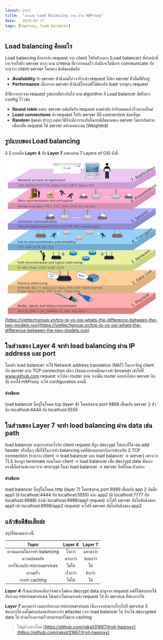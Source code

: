 ```yaml
---
layout: post
title:  "ลองเล่น Load Balancing ง่ายๆ ด้วย HAProxy"
date:   2020-02-17
tags: [haproxy, load-balancer]
---
```

## Load balancing คืออะไร
Load balancing คือการส่ง request จาก client ไปยังตัวกลาง (Load balancer) ที่ทำหน้าที่กระจายไปยัง server ต่างๆ ตาม criteria ที่เรากำหนดไว้ ดังนั้นจะไม่มีการ communicate กับระหว่าง client-server โดยตรง ข้อดีของมันคือ
- **Availability** ถ้า server ตัวนึงล่มไป เราก็จะส่ง request ไปหา server ตัวอื่นที่ยังอยู่
- **Performance** เนื่องจาก server ตัวนึงมีโอกาสที่ไม่ต้องรับ load จากทุกๆ request

มีวิธีการกระจาย request รูปแบบที่ต่างกันไป ตาม algorithm ที่ Load balancer มีหรือเรา config ไว้ เช่น
- **Round robin** แต่ละ server ผลัดกันรับ request ตามลำดับ ถ้ารับหมดแล้วก็วนรอบใหม่
- **Least connections** ส่ง request ไปยัง server ที่มี connection น้อยที่สุด
- **Random** สุ่มแม่ง ฮ่าๆๆๆ
แต่ละวิธีก็จะมีการรองรับในกรณีที่ขนาดของ server ไม่เท่ากันด้วย เพื่อเกลี่ย request ให้ server อย่างเหมาะสม (Weighted)  

## รูปแบบของ Load balancing
มี 2 แบบคือ **Layer 4** กับ **Layer 7** แสดงตาม 7 Layers of OSI ดังนี้  

![7 Layers of OSI Model](/assets/2020-02-17-seven-layers-of-osi-model.png)
[https://viettechgroup.vn/tcp-ip-vs-osi-whats-the-difference-between-the-two-models.nvp](https://viettechgroup.vn/tcp-ip-vs-osi-whats-the-difference-between-the-two-models.nvp)

## ในส่วนของ Layer 4 จะทำ load balancing ผ่าน IP address และ port
โดยตัว load balancer จะใช้ Network address translation (NAT) ในการจับคู่ client กับ server ผ่าน TCP connection เดียว (จินตนาการเหมือนเราเข้า browser เข้าไปที่ www.github.com request จะไปหา router ก่อน จากนั้น router ค่อยส่งไปหา server อีกที) หากใช้ HAProxy จะได้ configuration ตามนี้

<script src="https://gist.github.com/raksit31667/69a6bca929b3592c4df86abc6b101acb.js"></script>

#### คำอธิบาย
load balancer นี้อยู่ในโหมด tcp (layer 4) โดยเข้าผ่าน port 8888 เชื่อมกับ server 2 ตัวคือ localhost:4444 กับ localhost:5555  

## ในส่วนของ Layer 7 จะทำ load balancing ผ่าน data เช่น path
load balancer สามารถทำอะไรกับ client request ที่ถูก decrypt ไปแล้วก็ได้ เช่น add header หรืออื่นๆ เพื่อใช้ในการทำ balancing แต่ก็ต้องแลกมากับการต้องเปิด 2 TCP connection (ระหว่าง client -> load balancer และ load balancer -> server) เพราะว่า TLS ต้องถูก terminate ก่อนในขา client -> load balancer เพื่อ decrypt data นั่นเอง ตรงนี้ก็แล้วแต่เราละว่าจะ encrypt ในขา load balancer -> server อีกทีไหม ตัวอย่าง  

<script src="https://gist.github.com/raksit31667/7b4b1f3ae6e036e5602514fab03f3f6b.js"></script>

#### คำอธิบาย
load balancer นี้อยู่ในโหมด http (layer 7) โดยเข้าผ่าน port 9999 เชื่อมกับ app 2 อันคือ app1 (มี localhost:4444 กับ localhost:5555) และ app2 (มี localhost:7777 กับ localhost:8888) ถ้าเข้า localhost:9999/app1 request จะไปที่ server อันใดอันนึงของ app1 เข้า localhost:9999/app2 request จะไปที่ server อันใดอันนึงของ app2

## แล้วข้อดีข้อเสียล่ะ
สรุปได้ตามตารางนี้  

|           Topic           | Layer 4 | Layer 7 |
|:-------------------------:|:-------:|:-------:|
| ความฉลาดในการทำ balancing |  โง่กว่า  | ฉลาดกว่า |
|         ความปลอดภัย        |  มากกว่า |  น้อยกว่า |
|  การใช้งานกับ microservices |   ไม่ได้  |    ได้   |
|          ความเร็ว          |  เร็วกว่า |  ช้ากว่า  |
|       การทำ caching       |   ไม่ได้  |    ได้   |

***Layer 4*** เร็วและปลอดภัยกว่าเพราะไม่ต้อง decrypt data มาดูจาก request แต่ก็ไม่สามารถใช้กับระบบ microservices ได้เพราะไม่สามารถส่ง request ไป ยัง service ที่ต้องการได้  

***Layer 7*** ฉลาดกว่า เหมาะกับระบบ microservices เนื่องจากสามารถโยงไปที่ service ที่ต้องการได้ แต่ไม่ค่อยปลอดภัยเพราะถ้า attacker เจาะ load balancer ได้ ก็จะได้ decrypted data ไป ส่วนเรื่องความเร็วสามารถแก้ได้ด้วย caching

> ไปดูตัวอย่างโค้ด [https://github.com/raksit31667/tryit-haproxy](https://github.com/raksit31667/tryit-haproxy)


